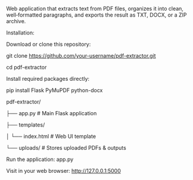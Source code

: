 Web application that extracts text from PDF files, organizes it into clean, well‑formatted paragraphs, and exports the result as TXT, DOCX, or a ZIP archive.



Installation:

Download or clone this repository:

git clone https://github.com/your-username/pdf-extractor.git

cd pdf-extractor



Install required packages directly:

pip install Flask PyMuPDF python-docx




pdf-extractor/

├── app.py      # Main Flask application

├── templates/

│   └── index.html        # Web UI template

└── uploads/              # Stores uploaded PDFs & outputs


Run the application:
app.py

Visit in your web browser:
http://127.0.0.1:5000
